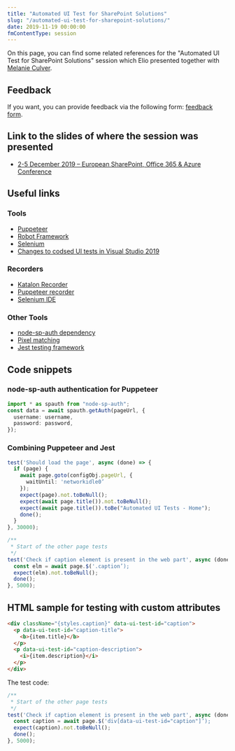 ```yaml
---
title: "Automated UI Test for SharePoint Solutions"
slug: "/automated-ui-test-for-sharepoint-solutions/"
date: 2019-11-19 00:00:00
fmContentType: session
---
```


On this page, you can find some related references for the "Automated UI Test for SharePoint Solutions" session which Elio presented together with [Melanie Culver](https://twitter.com/CulverMelanie).

## Feedback

If you want, you can provide feedback via the following form: [feedback form](https://forms.office.com/Pages/ResponsePage.aspx?id=Vtz4mTosPUqMStd8d7hiNGBDzWQgQolNqpx-THyx6eVUNVVUUko1NkQwTUJQSFVYN1lXWUxYTkVGRy4u).

## Link to the slides of where the session was presented

- [2-5 December 2019 – European SharePoint, Office 365 & Azure Conference](https://1drv.ms/u/s!AukeddqwapKJhfUBdfN6lZiERY3H5Q?e=Aiaae7)

## Useful links

### Tools

- [Puppeteer](https://github.com/GoogleChrome/puppeteer)
- [Robot Framework](https://robotframework.org/)
- [Selenium](https://selenium.dev/)
- [Changes to codsed UI tests in Visual Studio 2019](https://devblogs.microsoft.com/devops/changes-to-coded-ui-test-in-visual-studio-2019/)

### Recorders

- [Katalon Recorder](https://www.katalon.com/resources-center/blog/katalon-automation-recorder/)
- [Puppeteer recorder](https://github.com/checkly/puppeteer-recorder)
- [Selenium IDE](https://selenium.dev/selenium-ide/)

### Other Tools

- [node-sp-auth dependency](https://www.npmjs.com/package/node-sp-auth)
- [Pixel matching](https://github.com/mapbox/pixelmatch)
- [Jest testing framework](https://jestjs.io/)

## Code snippets

### node-sp-auth authentication for Puppeteer

```typescript
import * as spauth from "node-sp-auth";
const data = await spauth.getAuth(pageUrl, {
  username: username,
  password: password,
});
```

### Combining Puppeteer and Jest

```typescript
test('Should load the page', async (done) => {
  if (page) {
    await page.goto(configObj.pageUrl, {
      waitUntil: 'networkidle0’
    });
    expect(page).not.toBeNull();
    expect(await page.title()).not.toBeNull();
    expect(await page.title()).toBe("Automated UI Tests - Home");
    done();
  }
}, 30000);

/**
 * Start of the other page tests
 */
test('Check if caption element is present in the web part', async (done) => {
  const elm = await page.$('.caption’);
  expect(elm).not.toBeNull();
  done();
}, 5000);
```

## HTML sample for testing with custom attributes

```html
<div className="{styles.caption}" data-ui-test-id="caption">
  <p data-ui-test-id="caption-title">
    <b>{item.title}</b>
  </p>
  <p data-ui-test-id="caption-description">
    <i>{item.description}</i>
  </p>
</div>
```

The test code:

```typescript
/**
 * Start of the other page tests
 */
test('Check if caption element is present in the web part', async (done) => {
  const caption = await page.$('div[data-ui-test-id="caption"]’);
  expect(caption).not.toBeNull();
  done();
}, 5000);
```
